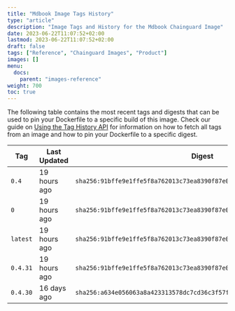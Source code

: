 ```yaml
---
title: "Mdbook Image Tags History"
type: "article"
description: "Image Tags and History for the Mdbook Chainguard Image"
date: 2023-06-22T11:07:52+02:00
lastmod: 2023-06-22T11:07:52+02:00
draft: false
tags: ["Reference", "Chainguard Images", "Product"]
images: []
menu:
  docs:
    parent: "images-reference"
weight: 700
toc: true
---
```


The following table contains the most recent tags and digests that can be used to pin your Dockerfile to a specific build of this image. Check our guide on [Using the Tag History API](/chainguard/chainguard-images/using-the-tag-history-api/) for information on how to fetch all tags from an image and how to pin your Dockerfile to a specific digest.

| Tag      | Last Updated | Digest                                                                    |
|----------|--------------|---------------------------------------------------------------------------|
| `0.4`    | 19 hours ago | `sha256:91bffe9e1ffe5f8a762013c73ea8390f87e0d8b6eff53ee66b855c4118b93df3` |
| `0`      | 19 hours ago | `sha256:91bffe9e1ffe5f8a762013c73ea8390f87e0d8b6eff53ee66b855c4118b93df3` |
| `latest` | 19 hours ago | `sha256:91bffe9e1ffe5f8a762013c73ea8390f87e0d8b6eff53ee66b855c4118b93df3` |
| `0.4.31` | 19 hours ago | `sha256:91bffe9e1ffe5f8a762013c73ea8390f87e0d8b6eff53ee66b855c4118b93df3` |
| `0.4.30` | 16 days ago  | `sha256:a634e056063a8a423313578dc7cd36c3f57f7bbe5666a0c52bd208781e305038` |
